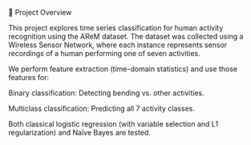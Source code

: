 📌 Project Overview

This project explores time series classification for human activity recognition using the AReM dataset. The dataset was collected using a Wireless Sensor Network, where each instance represents sensor recordings of a human performing one of seven activities.

We perform feature extraction (time-domain statistics) and use those features for:

Binary classification: Detecting bending vs. other activities.

Multiclass classification: Predicting all 7 activity classes.

Both classical logistic regression (with variable selection and L1 regularization) and Naïve Bayes are tested.
